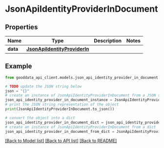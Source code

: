 # JsonApiIdentityProviderInDocument


## Properties

Name | Type | Description | Notes
------------ | ------------- | ------------- | -------------
**data** | [**JsonApiIdentityProviderIn**](JsonApiIdentityProviderIn.md) |  | 

## Example

```python
from gooddata_api_client.models.json_api_identity_provider_in_document import JsonApiIdentityProviderInDocument

# TODO update the JSON string below
json = "{}"
# create an instance of JsonApiIdentityProviderInDocument from a JSON string
json_api_identity_provider_in_document_instance = JsonApiIdentityProviderInDocument.from_json(json)
# print the JSON string representation of the object
print(JsonApiIdentityProviderInDocument.to_json())

# convert the object into a dict
json_api_identity_provider_in_document_dict = json_api_identity_provider_in_document_instance.to_dict()
# create an instance of JsonApiIdentityProviderInDocument from a dict
json_api_identity_provider_in_document_from_dict = JsonApiIdentityProviderInDocument.from_dict(json_api_identity_provider_in_document_dict)
```
[[Back to Model list]](../README.md#documentation-for-models) [[Back to API list]](../README.md#documentation-for-api-endpoints) [[Back to README]](../README.md)


